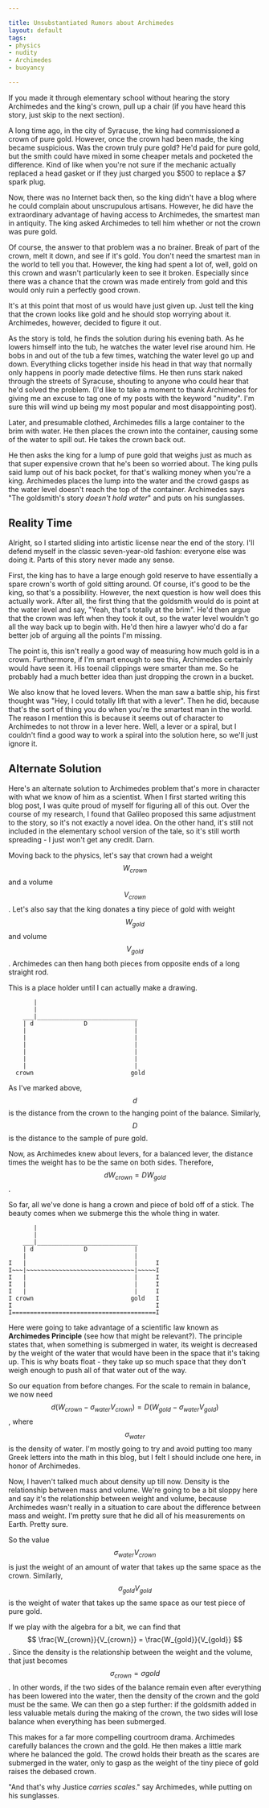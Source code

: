 ```yaml
---

title: Unsubstantiated Rumors about Archimedes
layout: default
tags:
- physics
- nudity
- Archimedes
- buoyancy

---
```


If you made it through elementary school without hearing the story
Archimedes and the king's crown, pull up a chair (if you have heard
this story, just skip to the next section).

A long time ago, in the city of Syracuse, the king had commissioned
a crown of pure gold. However, once the crown had been made, the king
became suspicious. Was the crown truly pure gold? He'd paid for pure
gold, but the smith could have mixed in some cheaper metals and
pocketed the difference. Kind of like when you're not sure if the
mechanic actually replaced a head gasket or if they just charged you
$500 to replace a $7 spark plug.

Now, there was no Internet back then, so the king didn't have a blog
where he could complain about unscrupulous artisans.  However, he did
have the extraordinary advantage of having access to Archimedes, the
smartest man in antiquity. The king asked Archimedes to tell him
whether or not the crown was pure gold.

Of course, the answer to that problem was a no brainer. Break of part
of the crown, melt it down, and see if it's gold. You don't need the
smartest man in the world to tell you that.  However, the king had
spent a lot of, well, gold on this crown and wasn't particularly keen
to see it broken. Especially since there was a chance that the crown
was made entirely from gold and this would only ruin a perfectly good
crown.

It's at this point that most of us would have just given up. Just tell
the king that the crown looks like gold and he should stop worrying
about it. Archimedes, however, decided to figure it out.

As the story is told, he finds the solution during his evening
bath. As he lowers himself into the tub, he watches the water level
rise around him.  He bobs in and out of the tub a few times, watching
the water level go up and down.  Everything clicks together inside his
head in that way that normally only happens in poorly made detective
films. He then runs stark naked through the streets of Syracuse,
shouting to anyone who could hear that he'd solved the problem.
(I'd like to take a moment to thank Archimedes for giving me an excuse
to tag one of my posts with the keyword "nudity".  I'm sure this will
wind up being my most popular and most disappointing post).

Later, and presumable clothed, Archimedes fills a large container to
the brim with water. He then places the crown into the container,
causing some of the water to spill out. He takes the crown back out.

He then asks the king for a lump of pure gold that weighs just as much
as that super expensive crown that he's been so worried about. The
king pulls said lump out of his back pocket, for that's walking money
when you're a king. Archimedes places the lump into the water and the
crowd gasps as the water level doesn't reach the top of the
container. Archimedes says "The goldsmith's story *doesn't hold water*"
and puts on his sunglasses.

Reality Time
----

Alright, so I started sliding into artistic license near the end of
the story.  I'll defend myself in the classic seven-year-old fashion:
everyone else was doing it. Parts of this story never made any sense.

First, the king has to have a large enough gold reserve to have
essentially a spare crown's worth of gold sitting around.  Of course,
it's good to be the king, so that's a possibility. However, the next
question is how well does this actually work. After all, the first
thing that the goldsmith would do is point at the water level and say,
"Yeah, that's totally at the brim".  He'd then argue that the crown
was left when they took it out, so the water level wouldn't go all the
way back up to begin with. He'd then hire a lawyer who'd do a far
better job of arguing all the points I'm missing.

The point is, this isn't really a good way of measuring how much gold
is in a crown. Furthermore, if I'm smart enough to see this,
Archimedes certainly would have seen it.  His toenail clippings were
smarter than me. So he probably had a much better idea than just
dropping the crown in a bucket.

We also know that he loved levers. When the man saw a battle ship, his
first thought was "Hey, I could totally lift that with a lever".  Then
he did, because that's the sort of thing you do when you're the
smartest man in the world. The reason I mention this is because it
seems out of character to Archimedes to not throw in a lever here.
Well, a lever or a spiral, but I couldn't find a good way to work a
spiral into the solution here, so we'll just ignore it.

Alternate Solution
----

Here's an alternate solution to Archimedes problem that's more in
character with what we know of him as a scientist.  When I first
started writing this blog post, I was quite proud of myself for
figuring all of this out.  Over the course of my research, I found
that Galileo proposed this same adjustment to the story, so it's not
exactly a novel idea.  On the other hand, it's still not included in
the elementary school version of the tale, so it's still worth
spreading - I just won't get any credit.  Darn.

Moving back to the physics, let's say that crown had a weight
$$W_{crown}$$ and a volume $$V_{crown}$$.  Let's also say that the
king donates a tiny piece of gold with weight $$W_{gold}$$ and volume
$$V_{gold}$$. Archimedes can then hang both pieces from opposite ends
of a long straight rod.

This is a place holder until I can actually make a drawing.

~~~~~~~
       |
       |                              
    ___|____________________________  
    | d              D             |  
    |                              |  
    |                              |  
    |                              |  
    |                              |  
    |                              |  
    |                              |  
  crown                           gold

~~~~~~~

As I've marked above, $$d$$ is the distance from the crown to the
hanging point of the balance.  Similarly, $$D$$ is the distance to the
sample of pure gold.

Now, as Archimedes knew about levers, for a balanced lever, the
distance times the weight has to be the same on both sides.
Therefore, $$d W_{crown} = D W_{gold}$$.

So far, all we've done is hang a crown and piece of bold off of a
stick. The beauty comes when we submerge this the whole thing in
water.

~~~~~~~
       |
       |                              
    ___|____________________________  
    | d              D             |  
    |                              |  
I   |                              |     I  
I~~~|~~~~~~~~~~~~~~~~~~~~~~~~~~~~~~|~~~~~I
I   |                              |     I
I   |                              |     I
I   |                              |     I
I crown                           gold   I
I                                        I
I========================================I
~~~~~~~

Here were going to take advantage of a scientific law known as
**Archimedes Principle** (see how that might be relevant?).  The
principle states that, when something is submerged in water, its
weight is decreased by the weight of the water that would have been in
the space that it's taking up.  This is why boats float - they take up
so much space that they don't weigh enough to push all of that water
out of the way.

So our equation from before changes. For the scale to remain in
balance, we now need $$d (W_{crown}-\sigma_{water} V_{crown}) = D
(W_{gold} - \sigma_{water} V_{gold})$$, where $$\sigma_{water}$$ is
the density of water.  I'm mostly going to try and avoid putting too
many Greek letters into the math in this blog, but I felt I should
include one here, in honor of Archimedes.

Now, I haven't talked much about density up till now.  Density is the
relationship between mass and volume.  We're going to be a bit sloppy
here and say it's the relationship between weight and volume, because
Archimedes wasn't really in a situation to care about the difference
between mass and weight.  I'm pretty sure that he did all of his
measurements on Earth.  Pretty sure.

So the value $$\sigma_{water} V_{crown}$$ is just the weight of an
amount of water that takes up the same space as the crown.  Similarly,
$$\sigma_{gold} V_{gold}$$ is the weight of water that takes up the
same space as our test piece of pure gold.

If we play with the algebra for a bit, we can find that $$
\frac{W_{crown}}{V_{crown}} = \frac{W_{gold}}{V_{gold}} $$.  Since the
density is the relationship between the weight and the volume, that
just becomes $$\sigma_{crown}=\sigma{gold}$$. In other words, if the
two sides of the balance remain even after everything has been lowered
into the water, then the density of the crown and the gold must be the
same.  We can then go a step further: if the goldsmith added in less
valuable metals during the making of the crown, the two sides will
lose balance when everything has been submerged.

This makes for a far more compelling courtroom drama.  Archimedes
carefully balances the crown and the gold.  He then makes a little
mark where he balanced the gold.  The crowd holds their breath as the
scares are submerged in the water, only to gasp as the weight of the
tiny piece of gold raises the debased crown.

"And that's why Justice *carries scales*." say Archimedes, while
putting on his sunglasses.

